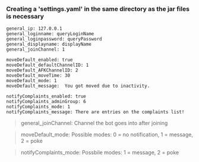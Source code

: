 ### Creating a 'settings.yaml' in the same directory as the jar files is necessary


    general_ip: 127.0.0.1
    general_loginname: queryLoginName
    general_loginpassword: queryPassword
    general_displayname: displayName
    general_joinChannel: 1

    moveDefault_enabled: true
    moveDefault_defaultChannelID: 1
    moveDefault_AFKChannelID: 2
    moveDefault_moveTime: 30
    moveDefault_mode: 1
    moveDefault_message:  You got moved due to inactivity.

    notifyComplaints_enabled: true
    notifyComplaints_adminGroup: 6
    notifyComplaints_mode: 1
    notifyComplaints_message: There are entries on the complaints list!

> general_joinChannel: Channel the bot goes into after joining

> moveDefault_mode: Possible modes: 0 = no notification, 1 = message, 2 = poke

> notifyComplaints_mode: Possbile modes: 1 = message, 2 = poke
